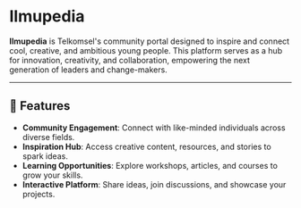 # Ilmupedia

**Ilmupedia** is Telkomsel's community portal designed to inspire and connect cool, creative, and ambitious young people. This platform serves as a hub for innovation, creativity, and collaboration, empowering the next generation of leaders and change-makers.

---

## 🚀 Features
- **Community Engagement**: Connect with like-minded individuals across diverse fields.
- **Inspiration Hub**: Access creative content, resources, and stories to spark ideas.
- **Learning Opportunities**: Explore workshops, articles, and courses to grow your skills.
- **Interactive Platform**: Share ideas, join discussions, and showcase your projects.
